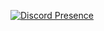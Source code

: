[![Discord Presence](https://lanyard-profile-readme.vercel.app/api/768998589938270220?theme=light&bg=ffffff&animated=false&hideDiscrim=true&borderRadius=30px&idleMessage=Fazendo%20Alguma%20Coisa.&hideSpotify=true)](https://discord.com/users/768998589938270220)
